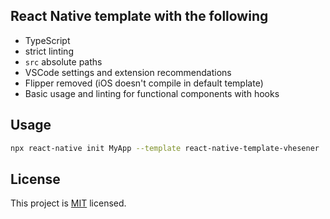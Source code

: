 ## React Native template with the following

- TypeScript
- strict linting
- `src` absolute paths
- VSCode settings and extension recommendations
- Flipper removed (iOS doesn't compile in default template)
- Basic usage and linting for functional components with hooks

## Usage

```sh
npx react-native init MyApp --template react-native-template-vhesener
```

## License

This project is [MIT](LICENSE) licensed.